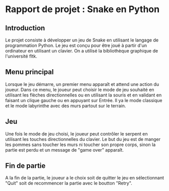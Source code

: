 # Rapport de projet : Snake en Python

## Introduction

Le projet consiste à développer un jeu de Snake en utilisant le langage de programmation Python. Le jeu est conçu pour être joué à partir d'un ordinateur en utilisant un clavier.
On a utilisé la bibliothèque graphique de l'université fltk.

## Menu principal

Lorsque le jeu démarre, un premier menu apparaît et attend une action du joueur. Dans ce menu, le joueur peut choisir le mode de jeu souhaité en utilisant les flèches directionnelles ou en utilisant la souris et en validant en faisant un clique gauche ou en appuyant sur Entrée. Il ya le mode classique et le mode labyrinthe avec des murs partout sur le terrain.

## Jeu

Une fois le mode de jeu choisi, le joueur peut contrôler le serpent en utilisant les touches directionnelles du clavier. Le but du jeu est de manger les pommes sans toucher les murs ni toucher son propre corps, sinon la partie est perdu et un message de "game over" apparaît.

## Fin de partie

A la fin de la partie, le joueur a le choix soit de quitter le jeu en sélectionnant "Quit" soit de recommencer la partie avec le boutton "Retry".
